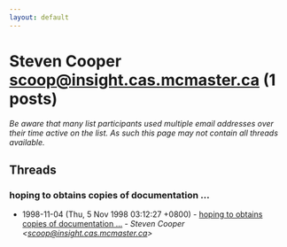 ```yaml
---
layout: default
---
```


# Steven Cooper <scoop@insight.cas.mcmaster.ca> (1 posts)

_Be aware that many list participants used multiple email addresses over their time active on the list. As such this page may not contain all threads available._

## Threads

### hoping to obtains copies of documentation ...
+ 1998-11-04 (Thu, 5 Nov 1998 03:12:27 +0800) - [hoping to obtains copies of documentation ...](/archive/1998/11/7215623b3269909471e3797fe7c8c0c122e76b59d40721bfb1aac957f6b8b2ee) - _Steven Cooper \<scoop@insight.cas.mcmaster.ca\>_

